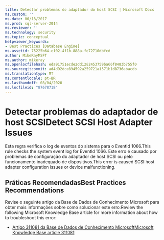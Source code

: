 ```yaml
---
title: Detectar problemas do adaptador do host SCSI | Microsoft Docs
ms.custom: ''
ms.date: 06/13/2017
ms.prod: sql-server-2014
ms.reviewer: ''
ms.technology: security
ms.topic: conceptual
helpviewer_keywords:
- Best Practices [Database Engine]
ms.assetid: 75225b64-c102-4f1b-888a-fe72710dbfcd
author: MikeRayMSFT
ms.author: mikeray
ms.openlocfilehash: eda91751ecde2dd1282453759ba66f8483b755f0
ms.sourcegitcommit: ad4d92dce894592a259721a1571b1d8736abacdb
ms.translationtype: MT
ms.contentlocale: pt-BR
ms.lasthandoff: 08/04/2020
ms.locfileid: "87678718"
---
```

# <a name="detect-scsi-host-adapter-issues"></a><span data-ttu-id="10ef2-102">Detectar problemas do adaptador de host SCSI</span><span class="sxs-lookup"><span data-stu-id="10ef2-102">Detect SCSI Host Adapter Issues</span></span>
  <span data-ttu-id="10ef2-103">Esta regra verifica o log de eventos do sistema para o EventId 1066.</span><span class="sxs-lookup"><span data-stu-id="10ef2-103">This rule checks the system event log for EventId 1066.</span></span> <span data-ttu-id="10ef2-104">Este erro é causado por problemas de configuração do adaptador de host SCSI ou pelo funcionamento inadequado de dispositivos.</span><span class="sxs-lookup"><span data-stu-id="10ef2-104">This error is caused SCSI host adapter configuration issues or device malfunctioning.</span></span>  
  
## <a name="best-practices-recommendations"></a><span data-ttu-id="10ef2-105">Práticas Recomendadas</span><span class="sxs-lookup"><span data-stu-id="10ef2-105">Best Practices Recommendations</span></span>  
 <span data-ttu-id="10ef2-106">Revise o seguinte artigo da Base de Dados de Conhecimento Microsoft para obter mais informações sobre como solucionar este erro:</span><span class="sxs-lookup"><span data-stu-id="10ef2-106">Review the following Microsoft Knowledge Base article for more information about how to troubleshoot this error:</span></span>  
  
-   [<span data-ttu-id="10ef2-107">Artigo 311081 da Base de Dados de Conhecimento Microsoft</span><span class="sxs-lookup"><span data-stu-id="10ef2-107">Microsoft Knowledge Base article 311081</span></span>](https://go.microsoft.com/fwlink/?linkid=117744)  
  
  

